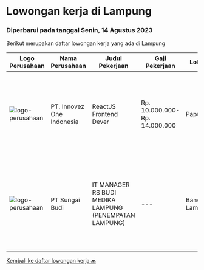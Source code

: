 
  # Lowongan kerja di Lampung

  ### Diperbarui pada tanggal Senin, 14 Agustus 2023

  Berikut merupakan daftar lowongan kerja yang ada di Lampung

  |Logo Perusahaan | Nama Perusahaan | Judul Pekerjaan | Gaji Pekerjaan | Lokasi | Deskripsi | Tanggal diunggah | Pranala |
  | -------------- | --------------- | --------------- | --------- | --------- | -------------- | ------- | ----------- |
  |![logo-perusahaan](https://image-service-cdn.seek.com.au/b298687ae02f9798573838624580ad51c34fe2f1/ee4dce1061f3f616224767ad58cb2fc751b8d2dc)|PT. Innovez One Indonesia|ReactJS Frontend Dever|Rp. 10.000.000-Rp. 14.000.000|Papua|Innovez One is a tech innovator in the maritime sector, transforming maritime sector through digitalisation and AI powered solutions in solving...|Selasa, 08 Agustus 2023|https://www.jobstreet.co.id/id/job/reactjs-frontend-dever-4431326?token=0~46a60c30-7ed5-4281-86d5-74a1e09b50ce&sectionRank=1&jobId=jobstreet-id-job-4431326|
|![logo-perusahaan](https://image-service-cdn.seek.com.au/dc97b6c2ad7096c6c08d80b331c304f205c25f0e/ee4dce1061f3f616224767ad58cb2fc751b8d2dc)|PT Sungai Budi|IT MANAGER RS BUDI MEDIKA LAMPUNG (PENEMPATAN LAMPUNG)|---|Bandar Lampung|Kualifikasi : Pendidikan S1/S2 Teknik Informatika dan Sistem Informasi Berpengalaman minimal 2 tahun sebagai manager/asisten manager/spv IT di Rumah...|Senin, 17 Juli 2023|https://www.jobstreet.co.id/id/job/it-manager-rs-budi-medika-lampung-penempatan-lampung-4406273?token=0~46a60c30-7ed5-4281-86d5-74a1e09b50ce&sectionRank=2&jobId=jobstreet-id-job-4406273|


  [Kembali ke daftar lowongan kerja 🔙](../README.md#daftar-lowongan-kerja)
  